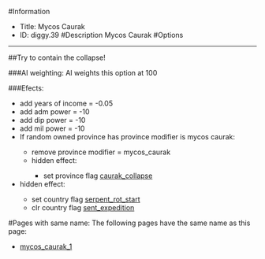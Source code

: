#Information
 - Title: Mycos Caurak
 - ID: diggy.39
#Description
Mycos Caurak
#Options

___
##Try to contain the collapse!

###AI weighting:
AI weights this option at 100


###Efects:<ul><li>add years of income = -0.05</li><li>add adm power = -10</li><li>add dip power = -10</li><li>add mil power = -10</li><li>If random owned province has province modifier is mycos caurak:</li><ul><li>remove province modifier = mycos_caurak</li><li>hidden effect:</li><ul><li>set province flag [caurak_collapse](../flags/caurak_collapse.md)</li></ul></ul><li>hidden effect:</li><ul><li>set country flag [serpent_rot_start](../flags/serpent_rot_start.md)</li><li>clr country flag [sent_expedition](../flags/sent_expedition.md)</li></ul></ul>


#Pages with same name:
The following pages have the same name as this page:
 - [mycos_caurak_1](mycos_caurak_1.md)
